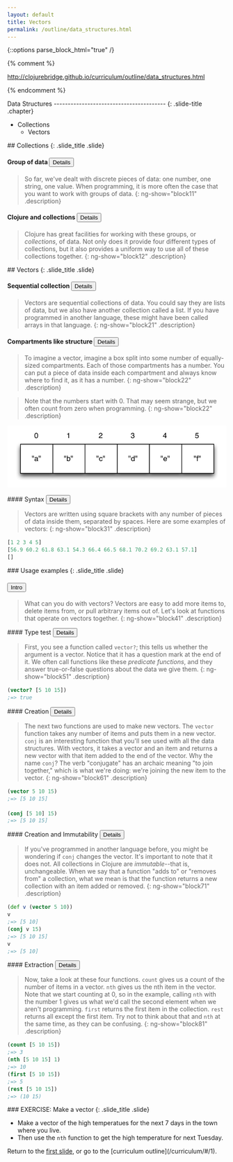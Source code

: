 ```yaml
---
layout: default
title: Vectors
permalink: /outline/data_structures.html
---
```


{::options parse_block_html="true" /}

{% comment %}

http://clojurebridge.github.io/curriculum/outline/data_structures.html

{% endcomment %}

<section>
Data Structures
----------------------------------------
{: .slide-title .chapter}

* Collections
    * Vectors
</section>

<section>
## Collections
{: .slide_title .slide}

#### Group of data <button class="link" ng-model="block11" ng-click="block11=!block11">Details</button>

> So far, we've dealt with discrete pieces of data: one number, one
string, one value. When programming, it is more often the case that
you want to work with groups of data.
{: ng-show="block11" .description}

#### Clojure and collections <button class="link" ng-model="block12" ng-click="block12=!block12">Details</button>

> Clojure has great facilities for working with these groups, or
_collections_, of data. Not only does it provide four different types
of collections, but it also provides a uniform way to use all of these
collections together.
{: ng-show="block12" .description}
</section>

<section>
## Vectors
{: .slide_title .slide}

#### Sequential collection <button class="link" ng-model="block21" ng-click="block21=!block21">Details</button>

> Vectors are sequential collections of data. You could say they are
lists of data, but we also have another collection called a list. If
you have programmed in another language, these might have been
called arrays in that language.
{: ng-show="block21" .description}

#### Compartments like structure <button class="link" ng-model="block22" ng-click="block22=!block22">Details</button>

> To imagine a vector, imagine a box split into some number of
> equally-sized compartments. Each of those compartments has a number.
> You can put a piece of data inside each compartment and always know
> where to find it, as it has a number.
{: ng-show="block22" .description}

> Note that the numbers start with 0. That may seem strange, but we
> often count from zero when programming.
{: ng-show="block22" .description}

![Vector](img/vector.png)

</section>

<section>
#### Syntax <button class="link" ng-model="block31" ng-click="block31=!block31">Details</button>

>Vectors are written using square brackets with any number of pieces
>of data inside them, separated by spaces. Here are some examples of
>vectors:
{: ng-show="block31" .description}

```clojure
[1 2 3 4 5]
[56.9 60.2 61.8 63.1 54.3 66.4 66.5 68.1 70.2 69.2 63.1 57.1]
[]
```
</section>

<section>
### Usage examples
{: .slide_title .slide}

#### <button class="link" ng-model="block41" ng-click="block41=!block41">Intro</button>

> What can you do with vectors? Vectors are easy to add more items to,
> delete items from, or pull arbitrary items out of.
> Let's look at functions that operate on vectors together.
{: ng-show="block41" .description}
</section>

<section>
#### Type test <button class="link" ng-model="block51" ng-click="block51=!block51">Details</button>

> First, you see a function called `vector?`; this tells us whether
> the argument is a vector. Notice that it has a question mark at the
> end of it. We often call functions like these _predicate functions_,
> and they answer true-or-false questions about the data we give them.
{: ng-show="block51" .description}

```clojure
(vector? [5 10 15])
;=> true
```
</section>

<section>
#### Creation <button class="link" ng-model="block61" ng-click="block61=!block61">Details</button>

> The next two functions are used to make new vectors. The `vector`
> function takes any number of items and puts them in a new vector.
> `conj` is an interesting function that you'll see used with all the
> data structures. With vectors, it takes a vector and an item and
> returns a new vector with that item added to the end of the vector.
> Why the name `conj`? The verb "conjugate" has an archaic meaning "to
> join together," which is what we're doing: we're joining the new
> item to the vector.
{: ng-show="block61" .description}

```clojure
(vector 5 10 15)
;=> [5 10 15]

(conj [5 10] 15)
;=> [5 10 15]
```
</section>

<section>
#### Creation and Immutability <button class="link" ng-model="block71" ng-click="block71=!block71">Details</button>

> If you've programmed in another language before, you might be
> wondering if `conj` changes the vector. It's important to note that
> it does not. All collections in Clojure are _immutable_--that is,
> unchangeable. When we say that a function "adds to" or "removes
> from" a collection, what we mean is that the function returns a new
> collection with an item added or removed.
{: ng-show="block71" .description}

```clojure
(def v (vector 5 10))
v
;=> [5 10]
(conj v 15)
;=> [5 10 15]
v
;=> [5 10]
```
</section>

<section>
#### Extraction <button class="link" ng-model="block81" ng-click="block81=!block81">Details</button>

> Now, take a look at these four functions. `count` gives us a
count of the number of items in a vector. `nth` gives us the nth
item in the vector. Note that we start counting at 0, so in the
example, calling `nth` with the number 1 gives us what we'd call the
second element when we aren't programming. `first` returns the first
item in the collection. `rest` returns all except the first item.
Try not to think about that and `nth` at the same time, as they can
be confusing.
{: ng-show="block81" .description}

```clojure
(count [5 10 15])
;=> 3
(nth [5 10 15] 1)
;=> 10
(first [5 10 15])
;=> 5
(rest [5 10 15])
;=> (10 15)
```
</section>

<section>
### EXERCISE: Make a vector
{: .slide_title .slide}

* Make a vector of the high temperatues for the next 7 days in the
  town where you live.
* Then use the `nth` function to get the high temperature for next
  Tuesday.

</section>

<section>
Return to the <a href="javascript:;" onClick="Reveal.slide(1);">first slide</a>,
or go to the [curriculum outline](/curriculum/#/1).
</section>
